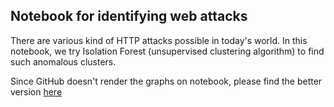 ## Notebook for identifying web attacks

There are various kind of HTTP attacks possible in today's world. In this notebook, we try Isolation Forest (unsupervised clustering algorithm) to find such anomalous clusters.

Since GitHub doesn't render the graphs on notebook, please find the better version [here](https://nbviewer.jupyter.org/github/Ashmita152/outreachy-notebooks/blob/master/notebook.ipynb)
